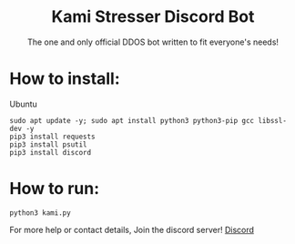 <div align="center">
<h1>Kami Stresser Discord Bot</h1>
<p>The one and only official DDOS bot written to fit everyone's needs!</p>
</div>

# How to install:
Ubuntu
```
sudo apt update -y; sudo apt install python3 python3-pip gcc libssl-dev -y
pip3 install requests
pip3 install psutil
pip3 install discord
```

# How to run:
```
python3 kami.py
```

For more help or contact details, Join the discord server! [Discord](https://discord.gg/CyberShield)